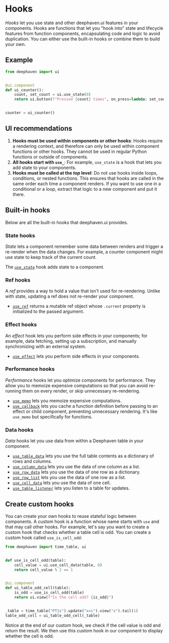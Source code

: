 # Hooks

_Hooks_ let you use state and other deephaven.ui features in your components. Hooks are functions that let you "hook into" state and lifecycle features from function components, encapsulating code and logic to avoid duplication. You can either use the built-in hooks or combine them to build your own.

## Example

```python
from deephaven import ui


@ui.component
def ui_counter():
    count, set_count = ui.use_state(0)
    return ui.button(f"Pressed {count} times", on_press=lambda: set_count(count + 1))


counter = ui_counter()
```

## UI recommendations

1. **Hooks must be used within components or other hooks**: Hooks require a rendering context, and therefore can only be used within component functions or other hooks. They cannot be used in regular Python functions or outside of components.
2. **All hooks start with `use_`**: For example, `use_state` is a hook that lets you add state to your components.
3. **Hooks must be called at the _top_ level**: Do not use hooks inside loops, conditions, or nested functions. This ensures that hooks are called in the same order each time a component renders. If you want to use one in a conditional or a loop, extract that logic to a new component and put it there.

## Built-in hooks

Below are all the built-in hooks that deephaven.ui provides.

### State hooks

_State_ lets a component remember some data between renders and trigger a re-render when the data changes. For example, a counter component might use state to keep track of the current count.

The [`use_state`](use_state.md) hook adds state to a component.

### Ref hooks

A _ref_ provides a way to hold a value that isn't used for re-rendering. Unlike with state, updating a ref does not re-render your component.

- [`use_ref`](use_ref.md) returns a mutable ref object whose `.current` property is initialized to the passed argument.

### Effect hooks

An _effect_ hook lets you perform side effects in your components; for example, data fetching, setting up a subscription, and manually synchronizing with an external system.

- [`use_effect`](use_effect.md) lets you perform side effects in your components.

### Performance hooks

_Performance_ hooks let you optimize components for performance. They allow you to memoize expensive computations so that you can avoid re-running them on every render, or skip unnecessary re-rendering.

- [`use_memo`](use_memo.md) lets you memoize expensive computations.
- [`use_callback`](use_callback.md) lets you cache a function definition before passing to an effect or child component, preventing unnecessary rendering. It's like `use_memo` but specifically for functions.

### Data hooks

_Data_ hooks let you use data from within a Deephaven table in your component.

- [`use_table_data`](use_table_data.md) lets you use the full table contents as a dictionary of rows and columns.
- [`use_column_data`](use_column_data.md) lets you use the data of one column as a list.
- [`use_row_data`](use_row_data.md) lets you use the data of one row as a dictionary.
- [`use_row_list`](use_row_list.md) lets you use the data of one row as a list.
- [`use_cell_data`](use_cell_data.md) lets you use the data of one cell.
- [`use_table_listener`](use_table_listener.md) lets you listen to a table for updates.

## Create custom hooks

You can create your own hooks to reuse stateful logic between components. A custom hook is a function whose name starts with `use` and that may call other hooks. For example, let's say you want to create a custom hook that checks whether a table cell is odd. You can create a custom hook called `use_is_cell_odd`:

```python order=table_odd_cell,_table
from deephaven import time_table, ui


def use_is_cell_odd(table):
    cell_value = ui.use_cell_data(table, 0)
    return cell_value % 2 == 1


@ui.component
def ui_table_odd_cell(table):
    is_odd = use_is_cell_odd(table)
    return ui.view(f"Is the cell odd? {is_odd}")


_table = time_table("PT1s").update("x=i").view("x").tail(1)
table_odd_cell = ui_table_odd_cell(_table)
```

Notice at the end of our custom hook, we check if the cell value is odd and return the result. We then use this custom hook in our component to display whether the cell is odd.

